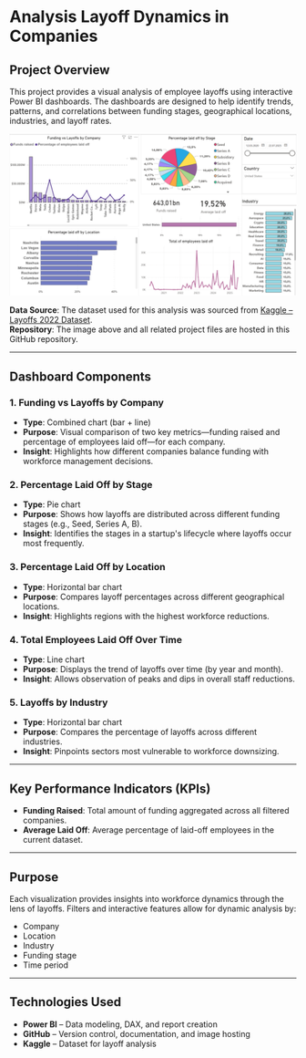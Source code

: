 # Analysis Layoff Dynamics in Companies

## Project Overview

This project provides a visual analysis of employee layoffs using interactive Power BI dashboards. The dashboards are designed to help identify trends, patterns, and correlations between funding stages, geographical locations, industries, and layoff rates.

![Layoff Visualization](demo.png)

**Data Source**: The dataset used for this analysis was sourced from [Kaggle – Layoffs 2022 Dataset](https://www.kaggle.com/datasets/swaptr/layoffs-2022).  
**Repository**: The image above and all related project files are hosted in this GitHub repository.

---

## Dashboard Components

### 1. Funding vs Layoffs by Company
- **Type**: Combined chart (bar + line)  
- **Purpose**: Visual comparison of two key metrics—funding raised and percentage of employees laid off—for each company.  
- **Insight**: Highlights how different companies balance funding with workforce management decisions.

### 2. Percentage Laid Off by Stage
- **Type**: Pie chart  
- **Purpose**: Shows how layoffs are distributed across different funding stages (e.g., Seed, Series A, B).  
- **Insight**: Identifies the stages in a startup's lifecycle where layoffs occur most frequently.

### 3. Percentage Laid Off by Location
- **Type**: Horizontal bar chart  
- **Purpose**: Compares layoff percentages across different geographical locations.  
- **Insight**: Highlights regions with the highest workforce reductions.

### 4. Total Employees Laid Off Over Time
- **Type**: Line chart  
- **Purpose**: Displays the trend of layoffs over time (by year and month).  
- **Insight**: Allows observation of peaks and dips in overall staff reductions.

### 5. Layoffs by Industry
- **Type**: Horizontal bar chart  
- **Purpose**: Compares the percentage of layoffs across different industries.  
- **Insight**: Pinpoints sectors most vulnerable to workforce downsizing.

---

## Key Performance Indicators (KPIs)

- **Funding Raised**: Total amount of funding aggregated across all filtered companies.  
- **Average Laid Off**: Average percentage of laid-off employees in the current dataset.

---

## Purpose

Each visualization provides insights into workforce dynamics through the lens of layoffs. Filters and interactive features allow for dynamic analysis by:

- Company  
- Location  
- Industry  
- Funding stage  
- Time period  

---

## Technologies Used

- **Power BI** – Data modeling, DAX, and report creation  
- **GitHub** – Version control, documentation, and image hosting  
- **Kaggle** – Dataset for layoff analysis  
